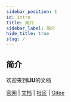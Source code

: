 ```yaml
---
sidebar_position: 1
id: intro
title: 简介
sidebar_label: 简介
hide_title: true
slug: /
---
```


## 简介

欢迎来到**LIU**的文档

[官网](https://clotliu.com/) | [文档](https://docs.clotliu.com/) | [社区](https://bbs.clotliu.com) | [Gitee](https://gitee.com/clot-LIU)
